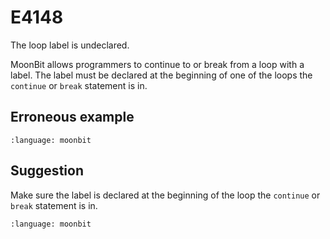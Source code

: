# E4148

The loop label is undeclared.

MoonBit allows programmers to continue to or break from a loop with a label. The
label must be declared at the beginning of one of the loops the `continue` or
`break` statement is in.

## Erroneous example

```{literalinclude} /sources/error_codes/E4148_error/top.mbt
:language: moonbit
```

## Suggestion

Make sure the label is declared at the beginning of the loop the `continue` or
`break` statement is in.

```{literalinclude} /sources/error_codes/E4148_fixed/top.mbt
:language: moonbit
```
